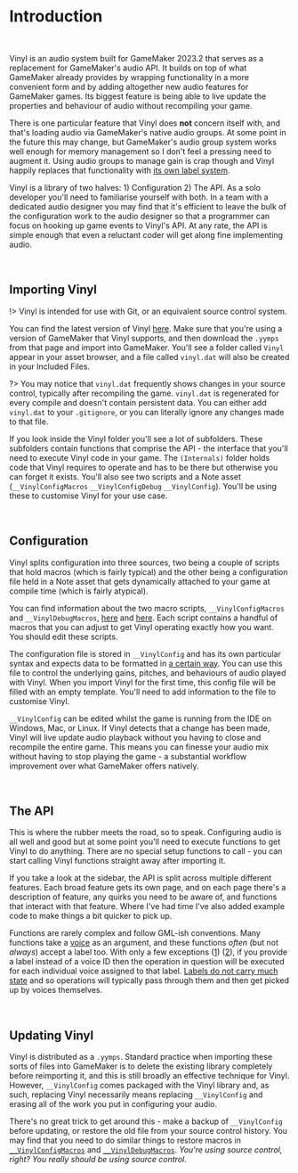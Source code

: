 # Introduction

&nbsp;

Vinyl is an audio system built for GameMaker 2023.2 that serves as a replacement for GameMaker's audio API. It builds on top of what GameMaker already provides by wrapping functionality in a more convenient form and by adding altogether new audio features for GameMaker games. Its biggest feature is being able to live update the properties and behaviour of audio without recompiling your game.

There is one particular feature that Vinyl does **not** concern itself with, and that's loading audio via GameMaker's native audio groups. At some point in the future this may change, but GameMaker's audio group system works well enough for memory management so I don't feel a pressing need to augment it. Using audio groups to manage gain is crap though and Vinyl happily replaces that functionality with [its own label system](Labels).

Vinyl is a library of two halves: 1) Configuration 2) The API. As a solo developer you'll need to familiarise yourself with both. In a team with a dedicated audio designer you may find that it's efficient to leave the bulk of the configuration work to the audio designer so that a programmer can focus on hooking up game events to Vinyl's API. At any rate, the API is simple enough that even a reluctant coder will get along fine implementing audio.

&nbsp;

## Importing Vinyl

!> Vinyl is intended for use with Git, or an equivalent source control system.

You can find the latest version of Vinyl [here](https://github.com/JujuAdams/Vinyl/releases). Make sure that you're using a version of GameMaker that Vinyl supports, and then download the `.yymps` from that page and import into GameMaker. You'll see a folder called `Vinyl` appear in your asset browser, and a file called `vinyl.dat` will also be created in your Included Files.

?> You may notice that `vinyl.dat` frequently shows changes in your source control, typically after recompiling the game. `vinyl.dat` is regenerated for every compile and doesn't contain persistent data. You can either add `vinyl.dat` to your `.gitignore`, or you can literally ignore any changes made to that file.

If you look inside the Vinyl folder you'll see a lot of subfolders. These subfolders contain functions that comprise the API - the interface that you'll need to execute Vinyl code in your game. The `(Internals)` folder holds code that Vinyl requires to operate and has to be there but otherwise you can forget it exists. You'll also see two scripts and a Note asset (`__VinylConfigMacros` `__VinylConfigDebug` `__VinylConfig`). You'll be using these to customise Vinyl for your use case.

&nbsp;

## Configuration

Vinyl splits configuration into three sources, two being a couple of scripts that hold macros (which is fairly typical) and the other being a configuration file held in a Note asset that gets dynamically attached to your game at compile time (which is fairly atypical).

You can find information about the two macro scripts, `__VinylConfigMacros` and `__VinylDebugMacros`, [here](Config-Macros) and [here](Debug-Macros). Each script contains a handful of macros that you can adjust to get Vinyl operating exactly how you want. You should edit these scripts.

The configuration file is stored in `__VinylConfig` and has its own particular syntax and expects data to be formatted in [a certain way](Config-File). You can use this file to control the underlying gains, pitches, and behaviours of audio played with Vinyl. When you import Vinyl for the first time, this config file will be filled with an empty template. You'll need to add information to the file to customise Vinyl.

`__VinylConfig` can be edited whilst the game is running from the IDE on Windows, Mac, or Linux. If Vinyl detects that a change has been made, Vinyl will live update audio playback without you having to close and recompile the entire game. This means you can finesse your audio mix without having to stop playing the game - a substantial workflow improvement over what GameMaker offers natively.

&nbsp;

## The API

This is where the rubber meets the road, so to speak. Configuring audio is all well and good but at some point you'll need to execute functions to get Vinyl to do anything. There are no special setup functions to call - you can start calling Vinyl functions straight away after importing it.

If you take a look at the sidebar, the API is split across multiple different features. Each broad feature gets its own page, and on each page there's a description of feature, any quirks you need to be aware of, and functions that interact with that feature. Where I've had time I've also added example code to make things a bit quicker to pick up.

Functions are rarely complex and follow GML-ish conventions. Many functions take a [voice](Voices) as an argument, and these functions *often* (but not *always*) accept a label too. With only a few exceptions ([1](Gain)) ([2](Pitch)), if you provide a label instead of a voice ID then the operation in question will be executed for each individual voice assigned to that label. [Labels do not carry much state](State) and so operations will typically pass through them and then get picked up by voices themselves.

&nbsp;

## Updating Vinyl

Vinyl is distributed as a `.yymps`. Standard practice when importing these sorts of files into GameMaker is to delete the existing library completely before reimporting it, and this is still broadly an effective technique for Vinyl. However, `__VinylConfig` comes packaged with the Vinyl library and, as such, replacing Vinyl necessarily means replacing `__VinylConfig` and erasing all of the work you put in configuring your audio.

There's no great trick to get around this - make a backup of `__VinylConfig` before updating, or restore the old file from your source control history. You may find that you need to do similar things to restore macros in [`__VinylConfigMacros`](Config-Macros) and [`__VinylDebugMacros`](Debug-Macros). *You're using source control, right? You really should be using source control.*
